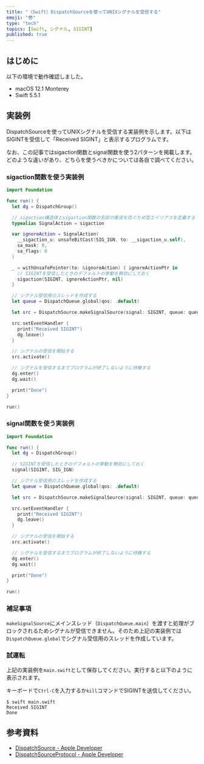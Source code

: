 ```yaml
---
title: "（Swift）DispatchSourceを使ってUNIXシグナルを受信する"
emoji: "😎"
type: "tech"
topics: [Swift, シグナル, SIGINT]
published: true
---
```

## はじめに

以下の環境で動作確認しました。

- macOS 12.1 Monterey
- Swift 5.5.1

## 実装例

DispatchSourceを使ってUNIXシグナルを受信する実装例を示します。以下はSIGINTを受信して「Received SIGINT」と表示するプログラムです。

なお、この記事ではsigaction関数とsignal関数を使う2パターンを掲載します。どのような違いがあり、どちらを使うべきかについては各自で調べてください。

### sigaction関数を使う実装例

```swift
import Foundation

func run() {
  let dg = DispatchGroup()

  // sigaction構造体とsigaction関数の名前の衝突を防ぐため型エイリアスを定義する
  typealias SignalAction = sigaction

  var ignoreAction = SignalAction(
    __sigaction_u: unsafeBitCast(SIG_IGN, to: __sigaction_u.self),
    sa_mask: 0,
    sa_flags: 0
  )

  _ = withUnsafePointer(to: &ignoreAction) { ignoreActionPtr in
    // SIGINTを受信したときのデフォルトの挙動を無効にしておく
    sigaction(SIGINT, ignoreActionPtr, nil)
  }

  // シグナル受信用のスレッドを作成する
  let queue = DispatchQueue.global(qos: .default)

  let src = DispatchSource.makeSignalSource(signal: SIGINT, queue: queue)

  src.setEventHandler {
    print("Received SIGINT")
    dg.leave()
  }

  // シグナルの受信を開始する
  src.activate()

  // シグナルを受信するまでプログラムが終了しないように待機する
  dg.enter()
  dg.wait()

  print("Done")
}

run()
```

### signal関数を使う実装例

```swift
import Foundation

func run() {
  let dg = DispatchGroup()

  // SIGINTを受信したときのデフォルトの挙動を無効にしておく
  signal(SIGINT, SIG_IGN)

  // シグナル受信用のスレッドを作成する
  let queue = DispatchQueue.global(qos: .default)

  let src = DispatchSource.makeSignalSource(signal: SIGINT, queue: queue)

  src.setEventHandler {
    print("Received SIGINT")
    dg.leave()
  }

  // シグナルの受信を開始する
  src.activate()

  // シグナルを受信するまでプログラムが終了しないように待機する
  dg.enter()
  dg.wait()

  print("Done")
}

run()
```

### 補足事項

`makeSignalSource`にメインスレッド（`DispatchQueue.main`）を渡すと処理がブロックされるためシグナルが受信できません。そのため上記の実装例では`DispatchQueue.global`でシグナル受信用のスレッドを作成しています。

### 試運転

上記の実装例を`main.swift`として保存してください。実行すると以下のように表示されます。

キーボードで`Ctrl-C`を入力するか`kill`コマンドでSIGINTを送信してください。

```console
$ swift main.swift
Received SIGINT
Done
```

## 参考資料

- [DispatchSource - Apple Developer](https://developer.apple.com/documentation/dispatch/dispatchsource)
- [DispatchSourceProtocol - Apple Developer](https://developer.apple.com/documentation/dispatch/dispatchsourceprotocol)
